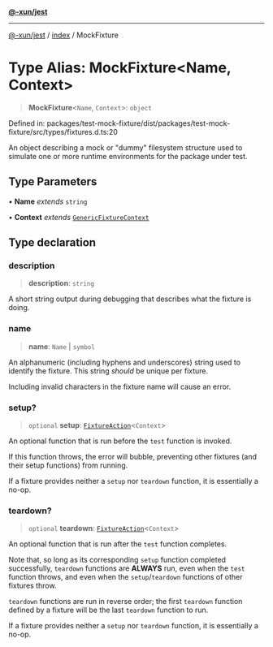 [**@-xun/jest**](../../README.md)

***

[@-xun/jest](../../README.md) / [index](../README.md) / MockFixture

# Type Alias: MockFixture\<Name, Context\>

> **MockFixture**\<`Name`, `Context`\>: `object`

Defined in: packages/test-mock-fixture/dist/packages/test-mock-fixture/src/types/fixtures.d.ts:20

An object describing a mock or "dummy" filesystem structure used to simulate
one or more runtime environments for the package under test.

## Type Parameters

• **Name** *extends* `string`

• **Context** *extends* [`GenericFixtureContext`](GenericFixtureContext.md)

## Type declaration

### description

> **description**: `string`

A short string output during debugging that describes what the fixture is
doing.

### name

> **name**: `Name` \| `symbol`

An alphanumeric (including hyphens and underscores) string used to identify
the fixture. This string _should_ be unique per fixture.

Including invalid characters in the fixture name will cause an error.

### setup?

> `optional` **setup**: [`FixtureAction`](FixtureAction.md)\<`Context`\>

An optional function that is run before the `test` function is invoked.

If this function throws, the error will bubble, preventing other fixtures
(and their setup functions) from running.

If a fixture provides neither a `setup` nor `teardown` function, it is
essentially a no-op.

### teardown?

> `optional` **teardown**: [`FixtureAction`](FixtureAction.md)\<`Context`\>

An optional function that is run after the `test` function completes.

Note that, so long as its corresponding `setup` function completed
successfully, `teardown` functions are **ALWAYS** run, even when the `test`
function throws, and even when the `setup`/`teardown` functions of other
fixtures throw.

`teardown` functions are run in reverse order; the first `teardown`
function defined by a fixture will be the last `teardown` function to run.

If a fixture provides neither a `setup` nor `teardown` function, it is
essentially a no-op.
